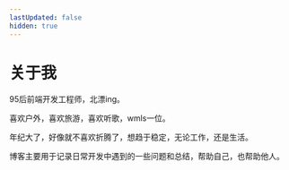 ```yaml
---
lastUpdated: false
hidden: true
---
```

# 关于我

95后前端开发工程师，北漂ing。

喜欢户外，喜欢旅游，喜欢听歌，wmls一位。

年纪大了，好像就不喜欢折腾了，想趋于稳定，无论工作，还是生活。

博客主要用于记录日常开发中遇到的一些问题和总结，帮助自己，也帮助他人。

